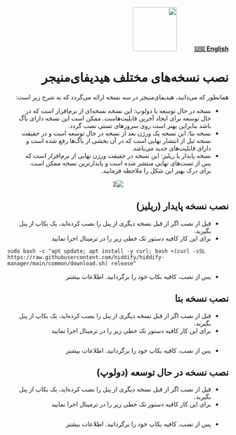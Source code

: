 <div dir="rtl">

[**🇺🇸 English**](https://github.com/hiddify/Hiddify-Manager/wiki/How-to-install-different-versions-of-Hiddify-Manager)&nbsp;&nbsp;&nbsp;&nbsp;&nbsp;&nbsp;&nbsp;&nbsp;&nbsp;&nbsp;<a href="https://github.com/hiddify/hiddify-config/wiki/%D9%87%D9%85%D9%87-%D8%A2%D9%85%D9%88%D8%B2%D8%B4%E2%80%8C%D9%87%D8%A7-%D9%88-%D9%88%DB%8C%D8%AF%D8%A6%D9%88%D9%87%D8%A7"><img width="100" src="https://github.com/hiddify/hiddify-config/assets/125398461/3704cd84-eee6-4c45-abe7-3c02936bbebb" /></a>

<div dir="rtl" markdown="1">


# نصب نسخه‌های مختلف هیدیفای‌منیجر
همانطور که می‌دانید، هیدیفای‌منیجر در سه نسخه ارائه می‌گردد که به شرح زیر است:
* نسخه در حال توسعه یا دولوپ: این نسخه نسخه‌ای از نرم‌افزار است که در حال توسعه برای ایجاد آخرین قابلیت‌هاست. ممکن است این نسخه دارای باگ باشد بنابراین بهتر است روی سرورهای تستی نصب گردد.
* نسخه بتا: این نسخه یک ورژن بعد از نسخه در حال توسعه است و در حقیقت نسخه ثبل از انتشار نهایی است که در آن بخشی از باگ‌ها رفع شده است و دارای قابلیت‌های جدید می‌باشد.
* نسخه پایدار یا ریلیز: این نسخه در حقیقت ورژن نهایی از نرم‌افزار است که پس از تست‌های نهایی منتشر شده است و پایدارترین نسخه ممکن است.
برای درک بهتر این شکل را ملاحظه فرمایید.

<div align=center>

![2](https://github.com/hiddify/Hiddify-Manager/assets/125398461/b5c8a60a-88ce-48e5-a0bb-aaec33f2f5d8)

</div>

## نصب نسخه پایدار (ریلیز)
* قبل از نصب اگر از قبل نسخه دیگری از پنل را نصب کرده‌اید، یک بکاپ از پنل بگیرید.
* برای این کار کافیه دستور تک خطی زیر را در ترمینال اجرا نمایید

<div dir=ltr>

```
sudo bash -c "apt update; apt install -y curl; bash <(curl -sSL https://raw.githubusercontent.com/hiddify/hiddify-manager/main/common/download.sh) release"
```
</div>

* پس از نصب، کافیه بکاپ خود را برگردانید. اطلاعات بیشتر



## نصب نسخه بتا
* قبل از نصب اگر از قبل نسخه دیگری از پنل را نصب کرده‌اید، یک بکاپ از پنل بگیرید.
* برای این کار کافیه دستور تک خطی زیر را در ترمینال اجرا نمایید

<div dir=ltr>

```

```
</div>

* پس از نصب، کافیه بکاپ خود را برگردانید. اطلاعات بیشتر



## نصب نسخه در حال توسعه (دولوپ)
* قبل از نصب اگر از قبل نسخه دیگری از پنل را نصب کرده‌اید، یک بکاپ از پنل بگیرید.
* برای این کار کافیه دستور تک خطی زیر را در ترمینال اجرا نمایید

<div dir=ltr>

```

```

</div>


* پس از نصب، کافیه بکاپ خود را برگردانید. اطلاعات بیشتر

